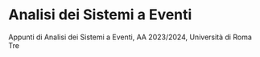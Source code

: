 # Analisi dei Sistemi a Eventi
Appunti di Analisi dei Sistemi a Eventi, AA 2023/2024, Università di Roma Tre
